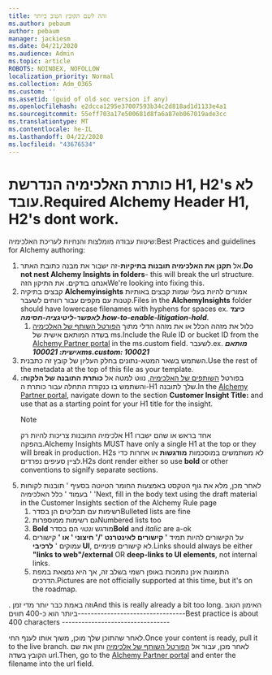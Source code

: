 ```yaml
---
title: זהה לשם הקובץ הטוב ביותר
ms.author: pebaum
author: pebaum
manager: jackiesm
ms.date: 04/21/2020
ms.audience: Admin
ms.topic: article
ROBOTS: NOINDEX, NOFOLLOW
localization_priority: Normal
ms.collection: Adm_O365
ms.custom: ''
ms.assetid: (guid of old soc version if any)
ms.openlocfilehash: e2dcca1295e37007593b34c2d818ad1d1133e4a1
ms.sourcegitcommit: 55eff703a17e500681d8fa6a87eb067019ade3cc
ms.translationtype: MT
ms.contentlocale: he-IL
ms.lasthandoff: 04/22/2020
ms.locfileid: "43676534"
---
```

# <a name="required-alchemy-header-h1-h2s-dont-work"></a><span data-ttu-id="aa78c-102">כותרת האלכימיה הנדרשת H1, H2's לא עובד.</span><span class="sxs-lookup"><span data-stu-id="aa78c-102">Required Alchemy Header H1, H2's dont work.</span></span>
<span data-ttu-id="aa78c-103">שיטות עבודה מומלצות והנחיות לעריכת האלכימיה:</span><span class="sxs-lookup"><span data-stu-id="aa78c-103">Best Practices and guidelines for Alchemy authoring:</span></span>

1. <span data-ttu-id="aa78c-104">אל **תקנן את האלכימיה תובנות בתיקיות**-זה ישבור את מבנה כתובת האתר.</span><span class="sxs-lookup"><span data-stu-id="aa78c-104">**Do not nest Alchemy Insights in folders**- this will break the url structure.</span></span> <span data-ttu-id="aa78c-105">אנחנו בודקים. את התיקון הזה</span><span class="sxs-lookup"><span data-stu-id="aa78c-105">We're looking into fixing this.</span></span>
1. <span data-ttu-id="aa78c-106">קבצים בתיקיה **Alchemyinsights** אמורים להיות בעלי שמות קבצים באותיות קטנות עם מקפים עבור רווחים לשעבר.</span><span class="sxs-lookup"><span data-stu-id="aa78c-106">Files in the **AlchemyInsights** folder should have lowercase filenames with hyphens for spaces ex.</span></span> <span data-ttu-id="aa78c-107">***כיצד לאפשר-ליטיגציה-חסימה***.</span><span class="sxs-lookup"><span data-stu-id="aa78c-107">***how-to-enable-litigation-hold***.</span></span>
    1. <span data-ttu-id="aa78c-108">כלול את מזהה הכלל או את מזהה הדלי מתוך [הפורטל השותף של האלכימיה](https://alchemyportal.azurewebsites.net) בשדה המותאם אישית של ms.</span><span class="sxs-lookup"><span data-stu-id="aa78c-108">Include the Rule ID or bucket ID from the [Alchemy Partner portal](https://alchemyportal.azurewebsites.net) in the ms.custom field.</span></span> <span data-ttu-id="aa78c-109">לשעבר.</span><span class="sxs-lookup"><span data-stu-id="aa78c-109">ex.</span></span> <span data-ttu-id="aa78c-110">***מותאם אישית: 100021***</span><span class="sxs-lookup"><span data-stu-id="aa78c-110">***ms.custom: 100021***</span></span>
1. <span data-ttu-id="aa78c-111">השתמש בשאר המטא-נתונים בחלק העליון של קובץ זה כתבנית.</span><span class="sxs-lookup"><span data-stu-id="aa78c-111">Use the rest of the metadata at the top of this file as your template.</span></span>
1. <span data-ttu-id="aa78c-112">בפורטל [השותפים של האלכימיה](https://alchemyportal.azurewebsites.net), נווט למטה אל **כותרת התובנה של הלקוח:** והשתמש בו כנקודת התחלה עבור כותרת ה-H1 שלך לתובנה.</span><span class="sxs-lookup"><span data-stu-id="aa78c-112">In the [Alchemy Partner portal](https://alchemyportal.azurewebsites.net), navigate down to the section **Customer Insight Title:** and use that as a starting point for your H1 title for the insight.</span></span> 
    > [!NOTE]
    > <span data-ttu-id="aa78c-113">אלכימיה התובנות צריכות להיות רק H1 אחד בראש או שהם ישברו בהפקה.</span><span class="sxs-lookup"><span data-stu-id="aa78c-113">Alchemy Insights MUST have only a single H1 at the top or they will break in production.</span></span> <span data-ttu-id="aa78c-114">H2s לא משתמשים במוסכמות **מודגשות** או אחרות כדי לציין סעיפים נפרדים.</span><span class="sxs-lookup"><span data-stu-id="aa78c-114">H2s dont render either so use **bold** or other conventions to signify separate sections.</span></span>
1. <span data-ttu-id="aa78c-115">לאחר מכן, מלא את גוף הטקסט באמצעות החומר הטיוטה בסעיף ' תובנות לקוחות ' בעמוד ' כלל האלכימיה '</span><span class="sxs-lookup"><span data-stu-id="aa78c-115">Next, fill in the body text using the draft material in the Customer Insights section of the Alchemy Rule page</span></span>
    1. <span data-ttu-id="aa78c-116">רשימות עם תבליטים הן בסדר</span><span class="sxs-lookup"><span data-stu-id="aa78c-116">Bulleted lists are fine</span></span>
    1. <span data-ttu-id="aa78c-117">גם רשימות ממוספרות</span><span class="sxs-lookup"><span data-stu-id="aa78c-117">Numbered lists too</span></span>
    1. <span data-ttu-id="aa78c-118">**Bold** מודגש *ונטוי* הם בסדר</span><span class="sxs-lookup"><span data-stu-id="aa78c-118">**Bold** and *italic* are a-ok</span></span>
    1. <span data-ttu-id="aa78c-119">על הקישורים להיות תמיד **' קישורים לאינטרנט '/' חיצוני ' או '** קישורים עמוקים ' **לרכיבי UI**, לא קישורים פנימיים.</span><span class="sxs-lookup"><span data-stu-id="aa78c-119">Links should always be either **"links to web"/external** OR **deep-links to UI elements**, not internal links.</span></span>
    1. <span data-ttu-id="aa78c-120">התמונות אינן נתמכות באופן רשמי בשלב זה, אך היא נמצאת במפת הדרכים.</span><span class="sxs-lookup"><span data-stu-id="aa78c-120">Pictures are not officially supported at this time, but it's on the roadmap.</span></span>

<span data-ttu-id="aa78c-121">. וזה באמת כבר יותר מדי זמן</span><span class="sxs-lookup"><span data-stu-id="aa78c-121">And this is really already a bit too long.</span></span> <span data-ttu-id="aa78c-122">האימון הטוב ביותר הוא כ-400 תווים---------------------------------</span><span class="sxs-lookup"><span data-stu-id="aa78c-122">Best practice is about 400 characters ---------------------------------</span></span>

<span data-ttu-id="aa78c-123">לאחר שהתוכן שלך מוכן, משוך אותו לענף החי.</span><span class="sxs-lookup"><span data-stu-id="aa78c-123">Once your content is ready, pull it to the live branch.</span></span> <span data-ttu-id="aa78c-124">לאחר מכן, עבור אל [הפורטל השותף של אלכימיה](https://alchemyportal.azurewebsites.net) והזן את שם הקובץ בשדה url.</span><span class="sxs-lookup"><span data-stu-id="aa78c-124">Then, go to the [Alchemy Partner portal](https://alchemyportal.azurewebsites.net) and enter the filename into the url field.</span></span> 